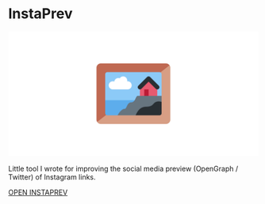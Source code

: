 # InstaPrev

![Logo](assets/social-preview.png)

Little tool I wrote for improving the social media preview (OpenGraph / Twitter) of Instagram links.

[OPEN INSTAPREV](https://instaprev.skayo.dev)
